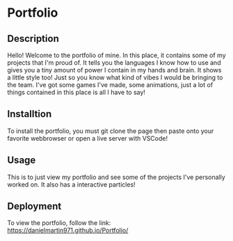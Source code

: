 # Portfolio

## Description
Hello! Welcome to the portfolio of mine. In this place, it contains some of my projects that I'm proud of. It tells you the languages I know how to use and gives you a tiny amount of power I contain in my hands and brain. It shows a little style too! Just so you know what kind of vibes I would be bringing to the team. I've got some games I've made, some animations, just a lot of things contained in this place is all I have to say! 

## Installtion 
To install the portfolio, you must git clone the page then paste onto your favorite webbrowser or open a live server with VSCode!

## Usage
This is to just view my portfolio and see some of the projects I've personally worked on. It also has a interactive particles!

## Deployment
To view the portfolio, follow the link:  https://danielmartin971.github.io/Portfolio/
